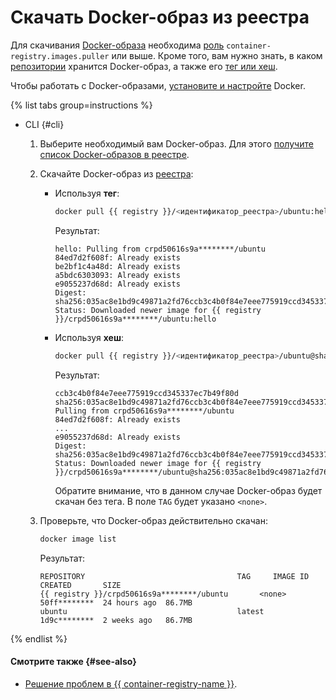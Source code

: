 # Скачать Docker-образ из реестра

Для скачивания [Docker-образа](../../concepts/docker-image.md) необходима [роль](../../security/index.md#container-registry-images-puller) `container-registry.images.puller` или выше. Кроме того, вам нужно знать, в каком [репозитории](../../concepts/repository.md) хранится Docker-образ, а также его [тег или хеш](../../concepts/docker-image.md#version).

Чтобы работать с Docker-образами, [установите и настройте](../configure-docker.md) Docker.

{% list tabs group=instructions %}

- CLI {#cli}

  1. Выберите необходимый вам Docker-образ. Для этого [получите список Docker-образов в реестре](docker-image-list.md#docker-image-list).
  1. Скачайте Docker-образ из [реестра](../../concepts/registry.md):
     * Используя **тег**:

       ```bash
       docker pull {{ registry }}/<идентификатор_реестра>/ubuntu:hello
       ```

       Результат:

       ```text
       hello: Pulling from crpd50616s9a********/ubuntu
       84ed7d2f608f: Already exists
       be2bf1c4a48d: Already exists
       a5bdc6303093: Already exists
       e9055237d68d: Already exists
       Digest: sha256:035ac8e1bd9c49871a2fd76ccb3c4b0f84e7eee775919ccd345337ec********
       Status: Downloaded newer image for {{ registry }}/crpd50616s9a********/ubuntu:hello
       ```

     * Используя **хеш**:

       ```bash
       docker pull {{ registry }}/<идентификатор_реестра>/ubuntu@sha256:035ac8e1bd9c49871a2fd76
       ```

       Результат:

       ```text
       ccb3c4b0f84e7eee775919ccd345337ec7b49f80d
       sha256:035ac8e1bd9c49871a2fd76ccb3c4b0f84e7eee775919ccd345337ec********: Pulling from crpd50616s9a********/ubuntu
       84ed7d2f608f: Already exists
       ...
       e9055237d68d: Already exists
       Digest: sha256:035ac8e1bd9c49871a2fd76ccb3c4b0f84e7eee775919ccd345337ec********
       Status: Downloaded newer image for {{ registry }}/crpd50616s9a********/ubuntu@sha256:035ac8e1bd9c49871a2fd76ccb3c4b0f84e7eee775919ccd345337ec********
       ```

       Обратите внимание, что в данном случае Docker-образ будет скачан без тега. В поле `TAG` будет указано `<none>`.
  1. Проверьте, что Docker-образ действительно скачан:

     ```bash
     docker image list
     ```

     Результат:

     ```text
     REPOSITORY                                  TAG     IMAGE ID      CREATED       SIZE
     {{ registry }}/crpd50616s9a********/ubuntu       <none>  50ff********  24 hours ago  86.7MB
     ubuntu                                      latest  1d9c********  2 weeks ago   86.7MB
     ```

{% endlist %}

#### Смотрите также {#see-also}

* [Решение проблем в {{ container-registry-name }}](../../error/index.md).